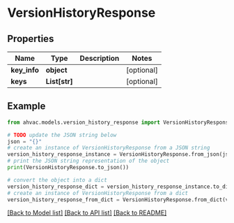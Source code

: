 # VersionHistoryResponse


## Properties

Name | Type | Description | Notes
------------ | ------------- | ------------- | -------------
**key_info** | **object** |  | [optional] 
**keys** | **List[str]** |  | [optional] 

## Example

```python
from ahvac.models.version_history_response import VersionHistoryResponse

# TODO update the JSON string below
json = "{}"
# create an instance of VersionHistoryResponse from a JSON string
version_history_response_instance = VersionHistoryResponse.from_json(json)
# print the JSON string representation of the object
print(VersionHistoryResponse.to_json())

# convert the object into a dict
version_history_response_dict = version_history_response_instance.to_dict()
# create an instance of VersionHistoryResponse from a dict
version_history_response_from_dict = VersionHistoryResponse.from_dict(version_history_response_dict)
```
[[Back to Model list]](../README.md#documentation-for-models) [[Back to API list]](../README.md#documentation-for-api-endpoints) [[Back to README]](../README.md)


